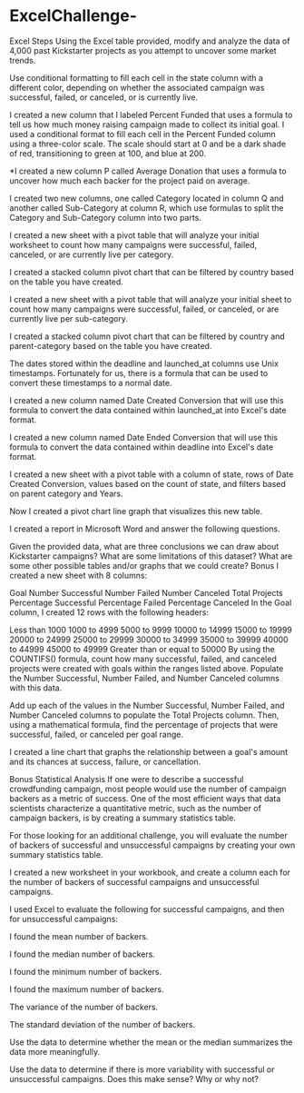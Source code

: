# ExcelChallenge-
Excel Steps
Using the Excel table provided, modify and analyze the data of 4,000 past Kickstarter projects as you attempt to uncover some market trends.

Use conditional formatting to fill each cell in the state column with a different color, depending on whether the associated campaign was successful, failed, or canceled, or is currently live.

I created a new column  that I labeled Percent Funded that uses a formula to tell us how much money raising campaign made to collect its initial goal.
I used a conditional format to fill each cell in the Percent Funded column using a three-color scale. The scale should start at 0 and be a dark shade of red, transitioning to green at 100, and blue at 200.

*I created a new column P called Average Donation that uses a formula to uncover how much each backer for the project paid on average.

I created two new columns, one called Category located in column Q and another called Sub-Category at column R, which use formulas to split the Category and Sub-Category column into two parts.

I created a new sheet with a pivot table that will analyze your initial worksheet to count how many campaigns were successful, failed, canceled, or are currently live per category.

I created a stacked column pivot chart that can be filtered by country based on the table you have created.

I created a new sheet with a pivot table that will analyze your initial sheet to count how many campaigns were successful, failed, or canceled, or are currently live per sub-category.

I created a stacked column pivot chart that can be filtered by country and parent-category based on the table you have created.

The dates stored within the deadline and launched_at columns use Unix timestamps. Fortunately for us, there is a formula that can be used to convert these timestamps to a normal date.

I created a new column named Date Created Conversion that will use this formula to convert the data contained within launched_at into Excel's date format.

I created a new column named Date Ended Conversion that will use this formula to convert the data contained within deadline into Excel's date format.

I created a new sheet with a pivot table with a column of state, rows of Date Created Conversion, values based on the count of state, and filters based on parent category and Years.

Now I created a pivot chart line graph that visualizes this new table.

I created a report in Microsoft Word and answer the following questions.

Given the provided data, what are three conclusions we can draw about Kickstarter campaigns?
What are some limitations of this dataset?
What are some other possible tables and/or graphs that we could create?
Bonus
I created a new sheet with 8 columns:

Goal
Number Successful
Number Failed
Number Canceled
Total Projects
Percentage Successful
Percentage Failed
Percentage Canceled
In the Goal column, I created 12 rows with the following headers:

Less than 1000
1000 to 4999
5000 to 9999
10000 to 14999
15000 to 19999
20000 to 24999
25000 to 29999
30000 to 34999
35000 to 39999
40000 to 44999
45000 to 49999
Greater than or equal to 50000
 By using the COUNTIFS() formula, count how many successful, failed, and canceled projects were created with goals within the ranges listed above. Populate the Number Successful, Number Failed, and Number Canceled columns with this data.

Add up each of the values in the Number Successful, Number Failed, and Number Canceled columns to populate the Total Projects column. Then, using a mathematical formula, find the percentage of projects that were successful, failed, or canceled per goal range.

I created a line chart that graphs the relationship between a goal's amount and its chances at success, failure, or cancellation.

Bonus Statistical Analysis
If one were to describe a successful crowdfunding campaign, most people would use the number of campaign backers as a metric of success. One of the most efficient ways that data scientists characterize a quantitative metric, such as the number of campaign backers, is by creating a summary statistics table.

For those looking for an additional challenge, you will evaluate the number of backers of successful and unsuccessful campaigns by creating your own summary statistics table.

I created a new worksheet in your workbook, and create a column each for the number of backers of successful campaigns and unsuccessful campaigns.

I used Excel to evaluate the following for successful campaigns, and then for unsuccessful campaigns:

I found the  mean number of backers.

I found the median number of backers.

I found the minimum number of backers.

I found the maximum number of backers.

The variance of the number of backers.

The standard deviation of the number of backers.

Use the data to determine whether the mean or the median summarizes the data more meaningfully.

Use the data to determine if there is more variability with successful or unsuccessful campaigns. Does this make sense? Why or why not?
